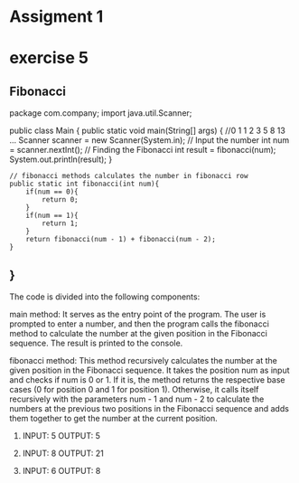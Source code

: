 # Assigment 1
# exercise 5
Fibonacci
------------------------------------------------------
package com.company;
import java.util.Scanner;

public class Main {
    public static void main(String[] args) {
        //0 1 1 2 3 5 8 13 ...
        Scanner scanner = new Scanner(System.in);
// Input the number
        int num = scanner.nextInt();
// Finding the Fibonacci
        int result = fibonacci(num);
        System.out.println(result);
    }

    // fibonacci methods calculates the number in fibonacci row
    public static int fibonacci(int num){
        if(num == 0){
            return 0;
        }
        if(num == 1){
            return 1;
        }
        return fibonacci(num - 1) + fibonacci(num - 2);
    }
}
-----------------------------------------------------
The code is divided into the following components:

main method: It serves as the entry point of the program. The user is prompted to enter a number, and then the program calls the fibonacci method to calculate the number at the given position in the Fibonacci sequence. The result is printed to the console.

fibonacci method: This method recursively calculates the number at the given position in the Fibonacci sequence. It takes the position num as input and checks if num is 0 or 1. If it is, the method returns the respective base cases (0 for position 0 and 1 for position 1). Otherwise, it calls itself recursively with the parameters num - 1 and num - 2 to calculate the numbers at the previous two positions in the Fibonacci sequence and adds them together to get the number at the current position.


1. INPUT: 5
   OUTPUT: 5

2. INPUT: 8
   OUTPUT: 21
   
4. INPUT: 6
   OUTPUT: 8
